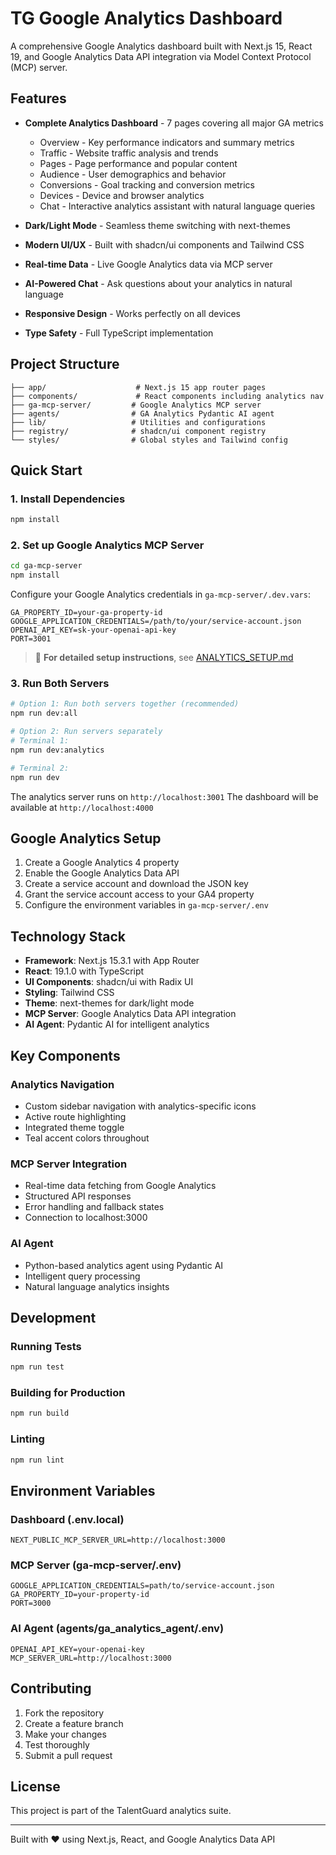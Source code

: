 # TG Google Analytics Dashboard

A comprehensive Google Analytics dashboard built with Next.js 15, React 19, and Google Analytics Data API integration via Model Context Protocol (MCP) server.

## Features

- **Complete Analytics Dashboard** - 7 pages covering all major GA metrics
  - Overview - Key performance indicators and summary metrics
  - Traffic - Website traffic analysis and trends
  - Pages - Page performance and popular content
  - Audience - User demographics and behavior
  - Conversions - Goal tracking and conversion metrics
  - Devices - Device and browser analytics
  - Chat - Interactive analytics assistant with natural language queries

- **Dark/Light Mode** - Seamless theme switching with next-themes
- **Modern UI/UX** - Built with shadcn/ui components and Tailwind CSS
- **Real-time Data** - Live Google Analytics data via MCP server
- **AI-Powered Chat** - Ask questions about your analytics in natural language
- **Responsive Design** - Works perfectly on all devices
- **Type Safety** - Full TypeScript implementation

## Project Structure

```
├── app/                    # Next.js 15 app router pages
├── components/             # React components including analytics nav
├── ga-mcp-server/         # Google Analytics MCP server
├── agents/                # GA Analytics Pydantic AI agent
├── lib/                   # Utilities and configurations
├── registry/              # shadcn/ui component registry
└── styles/                # Global styles and Tailwind config
```

## Quick Start

### 1. Install Dependencies

```bash
npm install
```

### 2. Set up Google Analytics MCP Server

```bash
cd ga-mcp-server
npm install
```

Configure your Google Analytics credentials in `ga-mcp-server/.dev.vars`:

```env
GA_PROPERTY_ID=your-ga-property-id
GOOGLE_APPLICATION_CREDENTIALS=/path/to/your/service-account.json
OPENAI_API_KEY=sk-your-openai-api-key
PORT=3001
```

> 📖 **For detailed setup instructions**, see [ANALYTICS_SETUP.md](./ANALYTICS_SETUP.md)

### 3. Run Both Servers

```bash
# Option 1: Run both servers together (recommended)
npm run dev:all

# Option 2: Run servers separately
# Terminal 1:
npm run dev:analytics

# Terminal 2: 
npm run dev
```

The analytics server runs on `http://localhost:3001`
The dashboard will be available at `http://localhost:4000`

## Google Analytics Setup

1. Create a Google Analytics 4 property
2. Enable the Google Analytics Data API
3. Create a service account and download the JSON key
4. Grant the service account access to your GA4 property
5. Configure the environment variables in `ga-mcp-server/.env`

## Technology Stack

- **Framework**: Next.js 15.3.1 with App Router
- **React**: 19.1.0 with TypeScript
- **UI Components**: shadcn/ui with Radix UI
- **Styling**: Tailwind CSS
- **Theme**: next-themes for dark/light mode
- **MCP Server**: Google Analytics Data API integration
- **AI Agent**: Pydantic AI for intelligent analytics

## Key Components

### Analytics Navigation
- Custom sidebar navigation with analytics-specific icons
- Active route highlighting
- Integrated theme toggle
- Teal accent colors throughout

### MCP Server Integration
- Real-time data fetching from Google Analytics
- Structured API responses
- Error handling and fallback states
- Connection to localhost:3000

### AI Agent
- Python-based analytics agent using Pydantic AI
- Intelligent query processing
- Natural language analytics insights

## Development

### Running Tests
```bash
npm run test
```

### Building for Production
```bash
npm run build
```

### Linting
```bash
npm run lint
```

## Environment Variables

### Dashboard (.env.local)
```env
NEXT_PUBLIC_MCP_SERVER_URL=http://localhost:3000
```

### MCP Server (ga-mcp-server/.env)
```env
GOOGLE_APPLICATION_CREDENTIALS=path/to/service-account.json
GA_PROPERTY_ID=your-property-id
PORT=3000
```

### AI Agent (agents/ga_analytics_agent/.env)
```env
OPENAI_API_KEY=your-openai-key
MCP_SERVER_URL=http://localhost:3000
```

## Contributing

1. Fork the repository
2. Create a feature branch
3. Make your changes
4. Test thoroughly
5. Submit a pull request

## License

This project is part of the TalentGuard analytics suite.

---

Built with ❤️ using Next.js, React, and Google Analytics Data API
